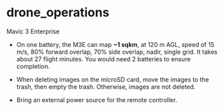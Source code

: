 # drone_operations


Mavic 3 Enterprise

* On one battery, the M3E can map **~1 sqkm**, at 120 m AGL, speed of 15 m/s, 80% forward overlap, 70% side overlap, nadir, single grid. It takes about 27 flight minutes. You would need 2 batteries to ensure completion. 

* When deleting images on the microSD card, move the images to the trash, then empty the trash. Otherwise, images are not deleted.

* Bring an external power source for the remote controller. 
